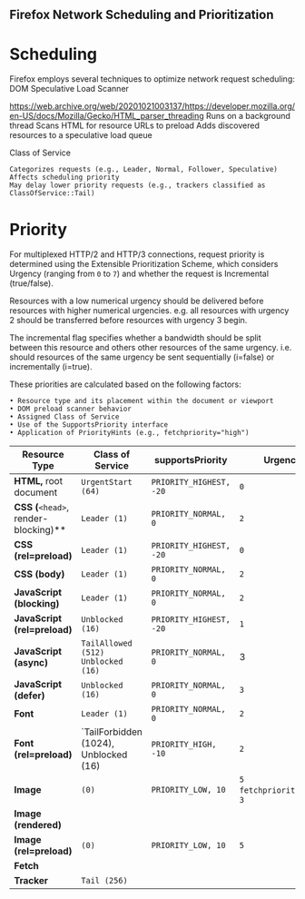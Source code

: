 ## Firefox Network Scheduling and Prioritization

# Scheduling
Firefox employs several techniques to optimize network request scheduling:
DOM Speculative Load Scanner

   https://web.archive.org/web/20201021003137/https://developer.mozilla.org/en-US/docs/Mozilla/Gecko/HTML_parser_threading
    Runs on a background thread
    Scans HTML for resource URLs to preload
    Adds discovered resources to a speculative load queue


Class of Service

    Categorizes requests (e.g., Leader, Normal, Follower, Speculative)
    Affects scheduling priority
    May delay lower priority requests (e.g., trackers classified as ClassOfService::Tail)

# Priority
For multiplexed HTTP/2 and HTTP/3 connections, request priority is determined using the Extensible Prioritization Scheme, which considers Urgency (ranging from `0` to `7`) and whether the request is Incremental (true/false).

Resources with a low numerical urgency should be delivered before resources with higher numerical urgencies. e.g. all resources with urgency 2 should be transferred before resources with urgency 3 begin. 

The incremental flag specifies whether a bandwidth should be split between this resource and others other resources of the same urgency. i.e. should resources of the same urgency be sent sequentially (i=false) or incrementally (i=true).

 These priorities are calculated based on the following factors:

    • Resource type and its placement within the document or viewport
    • DOM preload scanner behavior
    • Assigned Class of Service
    • Use of the SupportsPriority interface
    • Application of PriorityHints (e.g., fetchpriority="high")




| Resource Type                                    | Class of Service | supportsPriority | Urgency | Incremental | Notes                               |
| ------------------------------------------------ | ---------------- | ---------------- | ------- | ----------- | ----------------------------------- |
| **HTML,** root document                          | `UrgentStart (64)` | `PRIORITY_HIGHEST, -20` | `0`     | `true`        |                                     |
| **CSS (**`<head>`, render-blocking)\*\*          | `Leader (1)`       | `PRIORITY_NORMAL, 0`  |   `2`    | `false`     |                                     |
| **CSS (rel=preload)**                            | `Leader (1)`       | `PRIORITY_HIGHEST, -20` | `0` | `false`         |                                   |
| **CSS (body)**                                   | `Leader (1)`       | `PRIORITY_NORMAL, 0`  |   `2`    | `false`         |                                   |
| **JavaScript (blocking)**                        | `Leader (1)`       | `PRIORITY_NORMAL, 0` |  `2`  | `false`     |                                     |
| **JavaScript (rel=preload)**                     | `Unblocked (16)`   | `PRIORITY_HIGHEST, -20` | `1`  |`false`          |                                  |
| **JavaScript (async)**                           | `TailAllowed (512) Unblocked (16)` | `PRIORITY_NORMAL, 0` | 3 |  `false`     |                                     |
| **JavaScript (defer)**                           | `Unblocked (16)` | `PRIORITY_NORMAL, 0` | `3` | `false`     |     |
| **Font**                                         | `Leader (1)` |  `PRIORITY_NORMAL, 0` | `2`     |  `false`   |     |
| **Font (rel=preload)**                          | `TailForbidden (1024),  Unblocked (16) |`PRIORITY_HIGH, -10` |  `2`    | `false`     |                                   |
| **Image**                                        | `(0)`      |  `PRIORITY_LOW, 10`  |  `5`<br>`fetchpriority=high`: `3`     | `true`     |  |
| **Image (rendered)**                      |                  |                  |      | `true`     | See:  image_layout_network_priority |
| **Image (rel=preload)**                         |     `(0)`          |  `PRIORITY_LOW, 10`     | `5`  | `true`     |                                     |
| **Fetch**                                        |                  |                  |      | `false`     |                                     |
| **Tracker**                                         | `Tail (256)`            |                  |      |             |                                     |

